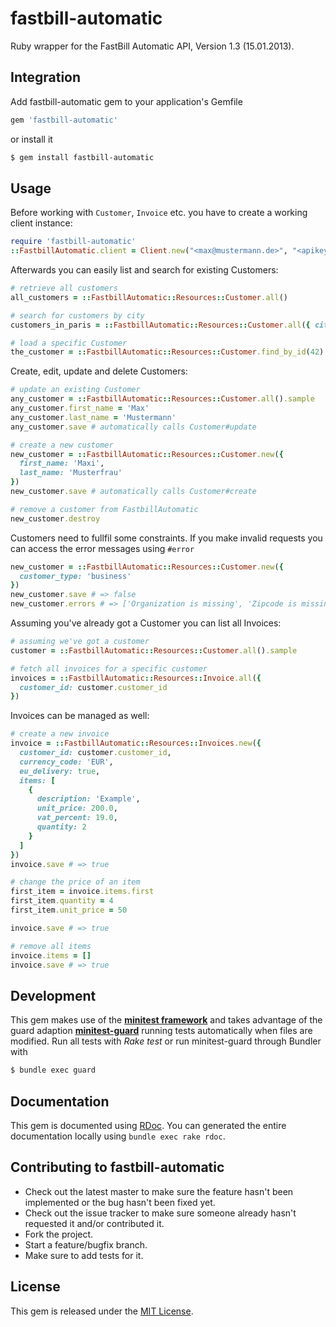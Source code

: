 # fastbill-automatic

<!---
[![Gem Version](https://badge.fury.io/rb/fastbill-automatic.png)](http://badge.fury.io/rb/fastbill-automatic)
[![Build Status](https://travis-ci.org/weluse/fastbill-automatic.png?branch=master)](https://travis-ci.org/weluse/fastbill-automatic)
-->

Ruby wrapper for the FastBill Automatic API, Version 1.3 (15.01.2013).

## Integration

Add fastbill-automatic gem to your application's Gemfile

``` ruby
gem 'fastbill-automatic'
```

or install it

``` bash
$ gem install fastbill-automatic
```

## Usage

Before working with `Customer`, `Invoice` etc. you have to create a working client instance:

``` ruby
require 'fastbill-automatic'
::FastbillAutomatic.client = Client.new("<max@mustermann.de>", "<apikey>")
```

Afterwards you can easily list and search for existing Customers:

``` ruby
# retrieve all customers
all_customers = ::FastbillAutomatic::Resources::Customer.all()

# search for customers by city
customers_in_paris = ::FastbillAutomatic::Resources::Customer.all({ city: 'Paris' })

# load a specific Customer
the_customer = ::FastbillAutomatic::Resources::Customer.find_by_id(42)
```

Create, edit, update and delete Customers:

``` ruby
# update an existing Customer
any_customer = ::FastbillAutomatic::Resources::Customer.all().sample
any_customer.first_name = 'Max'
any_customer.last_name = 'Mustermann'
any_customer.save # automatically calls Customer#update

# create a new customer
new_customer = ::FastbillAutomatic::Resources::Customer.new({
  first_name: 'Maxi',
  last_name: 'Musterfrau'
})
new_customer.save # automatically calls Customer#create

# remove a customer from FastbillAutomatic
new_customer.destroy
```

Customers need to fullfil some constraints. If you make invalid requests you can access the error messages using `#error`

``` ruby
new_customer = ::FastbillAutomatic::Resources::Customer.new({
  customer_type: 'business'
})
new_customer.save # => false
new_customer.errors # => ['Organization is missing', 'Zipcode is missing', 'City is missing', 'Country_Code is missing']
```

Assuming you've already got a Customer you can list all Invoices:

``` ruby
# assuming we've got a customer
customer = ::FastbillAutomatic::Resources::Customer.all().sample

# fetch all invoices for a specific customer
invoices = ::FastbillAutomatic::Resources::Invoice.all({
  customer_id: customer.customer_id
})
```

Invoices can be managed as well:

``` ruby
# create a new invoice
invoice = ::FastbillAutomatic::Resources::Invoices.new({
  customer_id: customer.customer_id,
  currency_code: 'EUR',
  eu_delivery: true,
  items: [
    {
      description: 'Example',
      unit_price: 200.0,
      vat_percent: 19.0,
      quantity: 2
    }
  ]
})
invoice.save # => true

# change the price of an item
first_item = invoice.items.first
first_item.quantity = 4
first_item.unit_price = 50

invoice.save # => true

# remove all items
invoice.items = []
invoice.save # => true
```

## Development

This gem makes use of the **[minitest framework](https://github.com/seattlerb/minitestbundle)** and takes advantage of the guard adaption **[minitest-guard](https://github.com/guard/guard-minitest)** running tests automatically when files are modified. Run all tests with *Rake test* or run minitest-guard through Bundler with

``` bash
$ bundle exec guard
```

## Documentation

This gem is documented using [RDoc](http://rdoc.sourceforge.net/doc/). You can generated the entire documentation locally using
`bundle exec rake rdoc`.

## Contributing to fastbill-automatic

* Check out the latest master to make sure the feature hasn't been implemented or the bug hasn't been fixed yet.
* Check out the issue tracker to make sure someone already hasn't requested it and/or contributed it.
* Fork the project.
* Start a feature/bugfix branch.
* Make sure to add tests for it.

## License

This gem is released under the [MIT License](http://www.opensource.org/licenses/MIT).